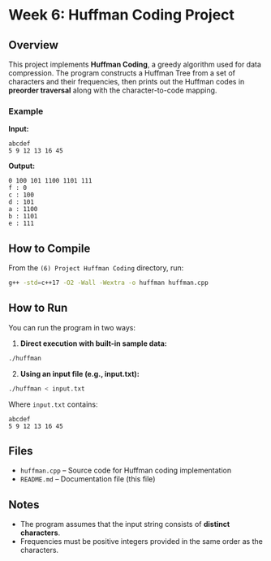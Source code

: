 # Week 6: Huffman Coding Project

## Overview
This project implements **Huffman Coding**, a greedy algorithm used for data compression. 
The program constructs a Huffman Tree from a set of characters and their frequencies, 
then prints out the Huffman codes in **preorder traversal** along with the character-to-code mapping.

### Example
**Input:**
```
abcdef
5 9 12 13 16 45
```

**Output:**
```
0 100 101 1100 1101 111
f : 0
c : 100
d : 101
a : 1100
b : 1101
e : 111
```

## How to Compile
From the `(6) Project Huffman Coding` directory, run:
```bash
g++ -std=c++17 -O2 -Wall -Wextra -o huffman huffman.cpp
```

## How to Run
You can run the program in two ways:

1. **Direct execution with built-in sample data:**
```bash
./huffman
```

2. **Using an input file (e.g., input.txt):**
```bash
./huffman < input.txt
```

Where `input.txt` contains:
```
abcdef
5 9 12 13 16 45
```

## Files
- `huffman.cpp` – Source code for Huffman coding implementation
- `README.md` – Documentation file (this file)

## Notes
- The program assumes that the input string consists of **distinct characters**.
- Frequencies must be positive integers provided in the same order as the characters.
